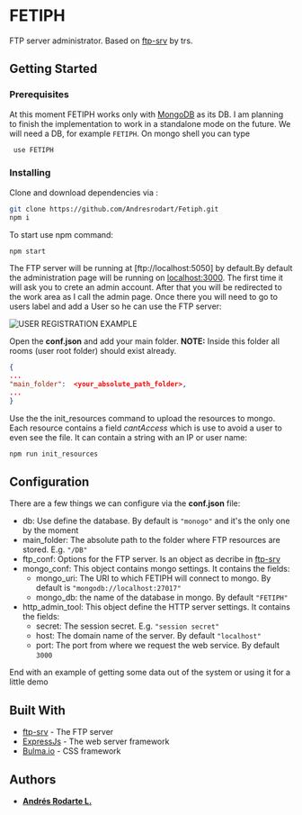 # FETIPH
FTP server administrator. Based on [ftp-srv](https://github.com/trs/ftp-srv/) by trs.
## Getting Started


### Prerequisites
At this moment FETIPH works only with [MongoDB](https://www.mongodb.com/download-center/community) as its DB. I am planning to finish the implementation to work in a standalone mode on the future. We will need a DB, for example `FETIPH`. On mongo shell you can type 

```bash
 use FETIPH
```

### Installing
Clone and download dependencies via :
```bash
git clone https://github.com/Andresrodart/Fetiph.git
npm i
```
To start use npm command:
```bash
npm start
```
The FTP server will be running at [ftp://localhost:5050] by default.By default the administration page will be running on [localhost:3000](localhost:3000). The first time it will ask you to crete an admin account. After that you will be redirected to the work area as I call the admin page. Once there you will need to go to users label and add a User so he can use the FTP server:

![USER REGISTRATION EXAMPLE](https://raw.githubusercontent.com/Andresrodart/Fetiph/master/src/public/images/IMAGE_1.PNG)

Open the **conf.json** and add your main folder. **NOTE:** Inside this folder all rooms (user root folder) should exist already. 
```JSON
{
...
"main_folder":	<your_absolute_path_folder>,
...
}
```
Use the the init_resources command to upload the resources to mongo. Each resource contains a field _cantAccess_ which is use to avoid a user to even see the file. It can contain a string with an IP or user name:
```bash
npm run init_resources
```
## Configuration
There are a few things we can configure via the **conf.json** file:
*   db: Use define the database. By default is `"monogo"` and it's the only one by the moment
*   main_folder: The absolute path to the folder where FTP resources are stored. E.g. `"/DB"`
*   ftp_conf: Options for the FTP server. Is an object as decribe in [ftp-srv](https://github.com/trs/ftp-srv/)
*   mongo_conf: This object contains mongo settings. It contains the fields:
    *   mongo_uri: The URI to which FETIPH will connect to mongo. By default is	`"mongodb://localhost:27017"`
    *   mongo_db: the name of the database in mongo. By default `"FETIPH"`
*   http_admin_tool: This object define the HTTP server settings. It contains the fields:
    *   secret:	 The session secret. E.g. `"session secret"`
    *   host: The domain name of the server. By default `"localhost"`
    *   port: The port from where we request the web service. By default `3000`

End with an example of getting some data out of the system or using it for a little demo

## Built With

* [ftp-srv](https://github.com/trs/ftp-srv/) - The FTP server
* [ExpressJs](https://expressjs.com/) - The web server framework
* [Bulma.io](https://bulma.io/) - CSS framework

## Authors

* **[Andrés Rodarte L.](https://twitter.com/WYHN_)**
